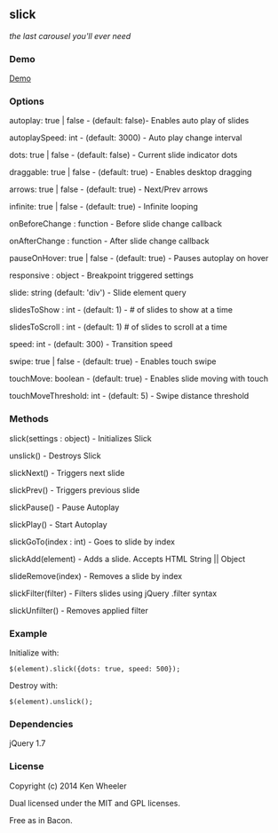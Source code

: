 slick
-------

[1]: <https://github.com/kenwheeler/slick>

_the last carousel you'll ever need_

### Demo

[Demo](http://kenwheeler.github.io/slick/)

### Options

autoplay: true | false - (default: false)- Enables auto play of slides

autoplaySpeed: int - (default:  3000) - Auto play change interval

dots: true | false - (default:  false) - Current slide indicator dots

draggable: true | false - (default:  true) - Enables desktop dragging

arrows: true | false - (default: true) - Next/Prev arrows

infinite: true | false - (default: true) - Infinite looping

onBeforeChange : function - Before slide change callback

onAfterChange : function - After slide change callback

pauseOnHover: true | false - (default:  true) - Pauses autoplay on hover

responsive : object - Breakpoint triggered settings

slide: string (default: 'div') - Slide element query

slidesToShow : int - (default: 1) - # of slides to show at a time

slidesToScroll : int - (default: 1) # of slides to scroll at a time

speed: int - (default: 300) - Transition speed

swipe: true | false - (default: true) - Enables touch swipe  

touchMove: boolean - (default: true) - Enables slide moving with touch

touchMoveThreshold: int - (default: 5) - Swipe distance threshold

### Methods

slick(settings : object) - Initializes Slick

unslick() - Destroys Slick

slickNext() - Triggers next slide

slickPrev() - Triggers previous slide

slickPause() - Pause Autoplay

slickPlay() - Start Autoplay

slickGoTo(index : int) - Goes to slide by index

slickAdd(element) - Adds a slide. Accepts HTML String || Object

slideRemove(index) - Removes a slide by index

slickFilter(filter) - Filters slides using jQuery .filter syntax

slickUnfilter() - Removes applied filter

### Example

Initialize with:

`$(element).slick({dots: true, speed: 500});`

Destroy with:

`$(element).unslick();`

### Dependencies

jQuery 1.7

### License

Copyright (c) 2014 Ken Wheeler

Dual licensed under the MIT and GPL licenses.

Free as in Bacon.


